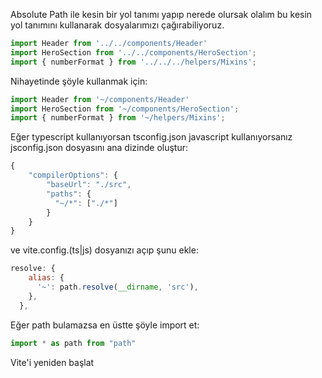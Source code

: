 Absolute Path ile kesin bir yol tanımı yapıp nerede olursak olalım bu kesin yol tanımını kullanarak dosyalarımızı çağırabiliyoruz. 
```javascript
import Header from '../../components/Header'
import HeroSection from '../../components/HeroSection';
import { numberFormat } from '../../../helpers/Mixins';
```
Nihayetinde şöyle kullanmak için:
```javascript
import Header from '~/components/Header'
import HeroSection from '~/components/HeroSection';
import { numberFormat } from '~/helpers/Mixins';
```

Eğer typescript kullanıyorsan tsconfig.json javascript kullanıyorsanız jsconfig.json dosyasını ana dizinde oluştur:

```javascript
{
	"compilerOptions": {
	    "baseUrl": "./src",
	    "paths": {
	      "~/*": ["./*"]
	    }
	}
}
```

ve vite.config.(ts|js) dosyanızı açıp şunu ekle:

```javascript
resolve: {
    alias: {
      '~': path.resolve(__dirname, 'src'),
    },
  },
```

Eğer path bulamazsa en üstte şöyle import et:
```javascript
import * as path from "path"
```
Vite'i yeniden başlat
